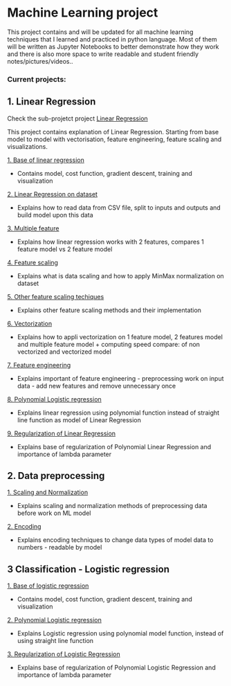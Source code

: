 # Machine Learning project 
This project contains and will be updated for all machine learning techniques that I learned and practiced in 
python language. Most of them will be written as Jupyter Notebooks to better demonstrate how they work and there is
also more space to write readable and student friendly notes/pictures/videos..

### Current projects:

## 1. Linear Regression 
Check the sub-projetct project [Linear Regression](01_Linear_Regression/readme.md)

This project contains explanation of Linear Regression. Starting from base model to model with vectorisation, 
feature engineering, feature scaling and visualizations.

[1. Base of linear regression](01_Linear_Regression/01_base_of_linear_regression/readme.md)
- Contains model, cost function, gradient descent, training and visualization <br>

[2. Linear Regression on dataset](01_Linear_Regression/02_linear_regression_on_dataset/readme.md)
- Explains how to read data from CSV file, split to inputs and outputs and build model upon this data<br>

[3. Multiple feature](01_Linear_Regression/03_multiple_features/readme.md) 
- Explains how linear regression works with 2 features, compares 1 feature model vs 2 feature model

[4. Feature scaling](01_Linear_Regression/04_feature_scaling/readme.md)
- Explains what is data scaling and how to apply MinMax normalization on dataset

[5. Other feature scaling techiques](01_Linear_Regression/05_other_feature_scaling_techniques/readme.md)
- Explains other feature scaling methods and their implementation

[6. Vectorization](01_Linear_Regression/06_vectorization/readme.md)
- Explains how to appli vectorization on 1 feature model, 2 features model and multiple feature model + 
 computing speed compare: of non vectorized and vectorized model

[7. Feature engineering](01_Linear_Regression/07_feature_engineering/readme.md)
- Explains important of feature engineering - preprocessing work on input data - add new features and remove unnecessary once 

[8. Polynomial Logistic regression](01_Linear_Regression/08_Polynomial_logistic_regression/readme.md)
- Explains linear regression using polynomial function instead of straight line function as model of Linear Regression

[9. Regularization of Linear Regression](01_Linear_Regression/09_Regularization_of_linear_regression/readme.md)
- Explains base of regularization of Polynomial Linear Regression and importance of lambda parameter

## 2. Data preprocessing

[1. Scaling and Normalization](02_Data_preprocessing/01_scaling_and_normalization/readme.md)
- Explains scaling and normalization methods of preprocessing data before work on ML model

[2. Encoding](02_Data_preprocessing/02_encoding/readme.md)
- Explains encoding techniques to change data types of model data to numbers - readable by model

## 3 Classification - Logistic regression
[1. Base of logistic regression](03_Classification/01_logistic_regression/01_base_of_logistic_regression/readme.md)
- Contains model, cost function, gradient descent, training and visualization <br>

[2. Polynomial Logistic regression](03_Classification/01_logistic_regression/02_polynomial_regression/readme.md)
- Explains Logistic regression using polynomial model function, instead of using straight line function

[3. Regularization of Logistic Regression](03_Classification/01_logistic_regression/03_regularization_od_logistic_regression/readme.md)
- Explains base of regularization of Polynomial Logistic Regression and importance of lambda parameter 
